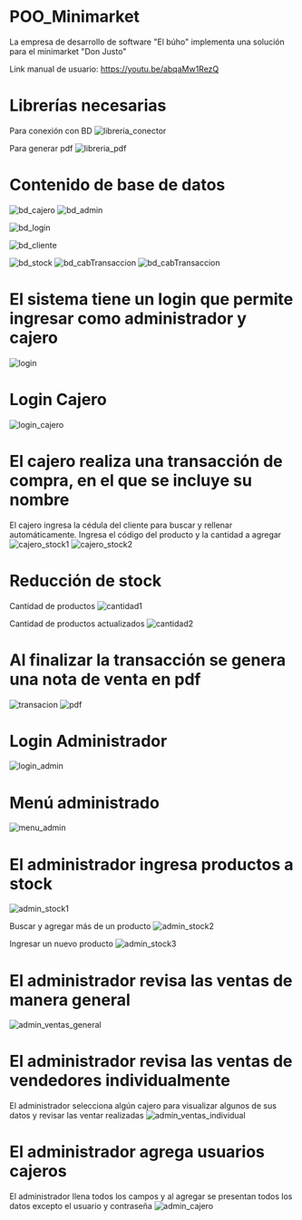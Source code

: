 # POO_Minimarket
La empresa de desarrollo de software "El búho" implementa una solución para el minimarket "Don Justo"

Link manual de usuario: https://youtu.be/abqaMw1RezQ

# Librerías necesarias
Para conexión con BD
![libreria_conector](https://user-images.githubusercontent.com/117755180/222908329-fb4a6797-f52a-4889-a694-86b343269d17.png)

Para generar pdf
![libreria_pdf](https://user-images.githubusercontent.com/117755180/222908367-d9b68030-0c34-43f8-864b-e439baadc240.png)

# Contenido de base de datos
![bd_cajero](https://user-images.githubusercontent.com/117755180/222917360-50177075-c617-45fa-9df6-265afa208732.png)
![bd_admin](https://user-images.githubusercontent.com/117755180/222917374-d8765e23-2e33-478a-a4dc-b40672f1d27c.png)

![bd_login](https://user-images.githubusercontent.com/117755180/222917379-acbfede0-a97b-4f33-ad2d-492baed8f1c0.png)

![bd_cliente](https://user-images.githubusercontent.com/117755180/222917945-94cf75ab-6f00-4b36-b6f5-d79306d97d44.png)

![bd_stock](https://user-images.githubusercontent.com/117755180/222917548-30ec01f5-056a-4a74-9ca3-4dd3e46ac160.png)
![bd_cabTransaccion](https://user-images.githubusercontent.com/117755180/222917380-a5a6748e-b769-4d73-b2ca-394f04bf9e82.png)
![bd_cabTransaccion](https://user-images.githubusercontent.com/117755180/222917738-de0deaa3-adf3-4de6-b3c1-039a719b845e.png)

# El sistema tiene un login que permite ingresar como administrador y cajero
![login](https://user-images.githubusercontent.com/117755180/222908498-23eb4f8d-0415-4061-aabf-6811268ce988.png)

# Login Cajero
![login_cajero](https://user-images.githubusercontent.com/117755180/222908523-1b68f234-173e-49cc-9e5b-629c4ae3919d.png)

# El cajero realiza una transacción de compra, en el que se incluye su nombre

El cajero ingresa la cédula del cliente para buscar y rellenar automáticamente. Ingresa el código del producto y la cantidad a agregar
![cajero_stock1](https://user-images.githubusercontent.com/117755180/222908641-5ab3bfd2-5394-4160-81de-7df7e038820a.png)
![cajero_stock2](https://user-images.githubusercontent.com/117755180/222908645-f7a9b964-d045-4e5b-b5da-55e37c4865f6.png)

# Reducción de stock

Cantidad de productos 
![cantidad1](https://user-images.githubusercontent.com/117755180/222914863-4327b531-237c-4875-8998-1aeb869dbf87.png)

Cantidad de productos actualizados
![cantidad2](https://user-images.githubusercontent.com/117755180/222914869-3fbed856-bda2-4c87-a81b-40571b434acc.png)


# Al finalizar la transacción se genera una nota de venta en pdf
![transacion](https://user-images.githubusercontent.com/117755180/222908986-94ce1da9-2237-40d0-9840-76d27424d616.png)
![pdf](https://user-images.githubusercontent.com/117755180/222909015-44e216f4-9c3f-4022-8342-a62fdfb5b4ff.png)

# Login Administrador
![login_admin](https://user-images.githubusercontent.com/117755180/222909165-b47c9b48-d6ea-4e1b-a7d3-99846a7f51b1.png)

# Menú administrado
![menu_admin](https://user-images.githubusercontent.com/117755180/222909291-006b8885-50aa-4c93-aafe-eb4edf5b04ed.png)

# El administrador ingresa productos a stock
![admin_stock1](https://user-images.githubusercontent.com/117755180/222909518-8ddade58-e682-49fa-9e6e-d2fa3e87c195.png)

Buscar y agregar más de un producto
![admin_stock2](https://user-images.githubusercontent.com/117755180/222909548-0dbd7211-28e3-4c0c-a802-36c09cc078ee.png)

Ingresar un nuevo producto
![admin_stock3](https://user-images.githubusercontent.com/117755180/222909574-31368d0e-42fa-4fe6-a28d-e64ac46f90f0.png)

# El administrador revisa las ventas de manera general
![admin_ventas_general](https://user-images.githubusercontent.com/117755180/222909730-cde786eb-a377-41f3-b1b6-e4945980f036.png)

# El administrador revisa las ventas de vendedores individualmente

El administrador selecciona algún cajero para visualizar algunos de sus datos y revisar las ventar realizadas
![admin_ventas_individual](https://user-images.githubusercontent.com/117755180/222909955-c5e4c6ee-c770-4a77-b912-646cbca8e66f.png)

# El administrador agrega usuarios cajeros

El administrador llena todos los campos y al agregar se presentan todos los datos excepto el usuario y contraseña
![admin_cajero](https://user-images.githubusercontent.com/117755180/222910059-d5f170b2-2d5d-4b63-93a9-37d3f91b982d.png)


